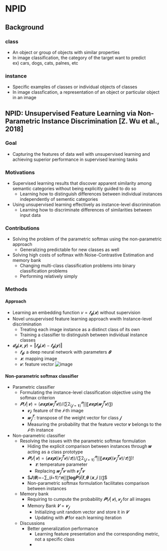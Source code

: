 # NPID  

## Background  
### class  
  - An object or group of objects with similar properties  
  - In image classification, the category of the target want to predict  
   ex) cars, dogs, cats, palnes, etc  
### instance
  - Specific examples of classes or individual objects of classes
  - In image classfication, a representation of an object or particular object in an image  

## NPID: Unsupervised Feature Learning via Non-Parametric Instance Discrimination [Z. Wu et al., 2018]
### Goal  
  - Capturing the features of data well with unsupervised learning and achieving superior performance in supervised learning tasks
### Motivations  
  - Supervised learning results that discover apparent similarity among semantic categories without being explicitly guided to do so
      - Learning how to distinguish differences between individual instances independently of sementic categories
  - Using unsupervised learning effectively as instance-level discrimination
      - Learning how to discriminate differences of similarities between input data
### Contributions  
  - Solving the problem of the parametric softmax using the non-parametric approach
      - Generalizing predictable for new classes as well
  - Solving high costs of softmax with Noise-Contrastive Estimation and memory bank
      - Changing multi-class classification problems into binary classification problems
      - Performing relatively simply
### Methods  
#### Approach  
  - Learning an embedding function $v=𝒇_𝜽(𝒙)$ without supervision  
  - Novel unsupervised feature learning approach wwith Instance-level discrimination
      - Treating each image instance as a distinct class of its own
      - Training a classifier to distinguish between individual instance classes
  - $𝒅_𝜽 (𝒙,𝒚)=‖𝒇_𝜽 (𝒙)−𝒇_𝜽 (𝒚)‖$
      - $𝒇_𝜽$: a deep neural network with parameters $𝜽$  
      - $𝒙$: mapping image  
      - $𝒗$: feature vector
    ![image](https://github.com/MINJEONG-L/NPID/assets/82145878/6d62fea2-0af2-4846-b20a-e2cbd1080376)

#### Non-parametric softmax classifier  
  - Parametric classifier
      - Formulating the instance-level classification objective using the softmax criterion
      - $𝑷(𝒊│𝒗)=(𝒆𝒙𝒑(𝒘_𝒊^𝑻 𝒗))/(∑2_(𝒋=𝟏)^𝒏▒〖𝒆𝒙𝒑(𝒘_𝒋^𝑻 𝒗)〗)$
          - $𝒗_𝒊$: feature of the $𝒊$-th image  
          - $𝒘_𝒋^𝑻$: transpose of the weight vector for class $𝒋$  
          - Measuring the probability that the feature vector 𝒗 belongs to the $𝒊$-th instance  
  - Non-parametric classifier
      - Resolving the issues with the parametric softmax formulation
          - Hiding the explicit comparison between instances through 𝒘 acting as a class prototype
          - $𝑷(𝒊│𝒗)=(𝒆𝒙𝒑((𝒗_𝒊^𝑻 𝒗)/𝝉))/(∑2_(𝒋=𝟏)^𝒏▒〖𝒆𝒙𝒑((𝒗_𝒋^𝑻 𝒗)/𝝉)〗)!$
            - $𝝉$: temperature parameter
            - Replacing $𝒘_𝒋^𝑻 𝒗$ with $𝒗_𝒋^𝑻 𝒗$
          - $𝑱(𝜽)=−∑_(𝒊=𝟏)^𝒏▒〖𝐥𝐨𝐠𝑷(𝒊|𝒇_𝜽 (𝒙_𝒊 ))〗$
          - Non-parametric softmax formulation facilitates comparison between instances
    - Memory bank
        - Requiring to cumpute the probability $𝑷(𝒊│𝒗), {𝒗_𝒋}$ for all images
        - Memory Bank $𝑽={𝒗_𝒋}$
            - Initializing unit random vector and store it in $𝑽$
            - Updating with $𝜽$ for each learning iteration
    - Discussions
        - Better generalization performance
            - Learning feature presentation and the corresponding metric, not a specific class
            - 

        

